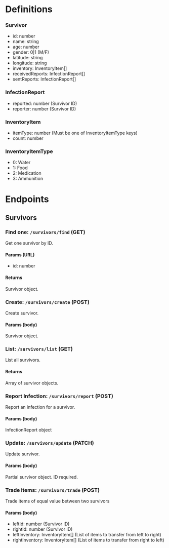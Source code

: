 # Definitions
### Survivor
- id: number
- name: string
- age: number
- gender: 0|1 (M/F)
- latitude: string
- longitude: string
- inventory: InventoryItem[]
- receivedReports: InfectionReport[]
- sentReports: InfectionReport[]

### InfectionReport
- reported: number (Survivor ID)
- reporter: number (Survivor ID)

### InventoryItem
- itemType: number (Must be one of InventoryItemType keys)
- count: number

### InventoryItemType
- 0: Water
- 1: Food
- 2: Medication
- 3: Ammunition

# Endpoints
## Survivors
### Find one: `/survivors/find` (GET)
Get one survivor by ID.

#### Params (URL)
- id: number

#### Returns
Survivor object.

### Create: `/survivors/create` (POST)
Create survivor.

#### Params (body)
Survivor object.

### List: `/survivors/list` (GET)
List all survivors.

#### Returns
Array of survivor objects.

### Report Infection: `/survivors/report` (POST)
Report an infection for a survivor.

#### Params (body)
InfectionReport object

### Update: `/survivors/update` (PATCH)
Update survivor.

#### Params (body)
Partial survivor object. ID required.

### Trade items: `/survivors/trade` (POST)
Trade items of equal value between two survivors

#### Params (body)
- leftId: number (Survivor ID)
- rightId: number (Survivor ID)
- leftInventory: InventoryItem[] (List of items to transfer from left to right)
- rightInventory: InventoryItem[] (List of items to transfer from right to left)